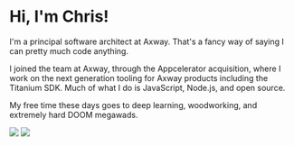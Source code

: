 # Hi, I'm Chris!

I'm a principal software architect at Axway. That's a fancy way of saying I can pretty much code anything.

I joined the team at Axway, through the Appcelerator acquisition, where I work on the next generation tooling for Axway products including the Titanium SDK. Much of what I do is JavaScript, Node.js, and open source.

My free time these days goes to deep learning, woodworking, and extremely hard DOOM megawads.

<a href="https://twitter.com/cb1kenobi" title='Twitter'><img src="https://img.icons8.com/fluent/32/000000/twitter.png" /></a>
<a href="https://www.linkedin.com/in/cb1kenobi" title='LinkedIn'><img src="https://img.icons8.com/color/32/000000/linkedin.png" /></a>
